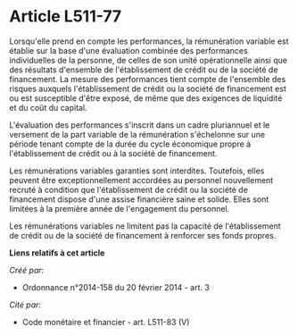 # Article L511-77

Lorsqu'elle prend en compte les performances, la rémunération variable est établie sur la base d'une évaluation combinée des
performances individuelles de la personne, de celles de son unité opérationnelle ainsi que des résultats d'ensemble de
l'établissement de crédit ou de la société de financement. La mesure des performances tient compte de l'ensemble des risques
auxquels l'établissement de crédit ou la société de financement est ou est susceptible d'être exposé, de même que des
exigences de liquidité et du coût du capital.

L'évaluation des performances s'inscrit dans un cadre pluriannuel et le versement de la part variable de la rémunération
s'échelonne sur une période tenant compte de la durée du cycle économique propre à l'établissement de crédit ou à la société
de financement.

Les rémunérations variables garanties sont interdites. Toutefois, elles peuvent être exceptionnellement accordées au
personnel nouvellement recruté à condition que l'établissement de crédit ou la société de financement dispose d'une assise
financière saine et solide. Elles sont limitées à la première année de l'engagement du personnel.

Les rémunérations variables ne limitent pas la capacité de l'établissement de crédit ou de la société de financement à
renforcer ses fonds propres.

**Liens relatifs à cet article**

_Créé par_:

  - Ordonnance n°2014-158 du 20 février 2014 - art. 3

_Cité par_:

  - Code monétaire et financier - art. L511-83 (V)
